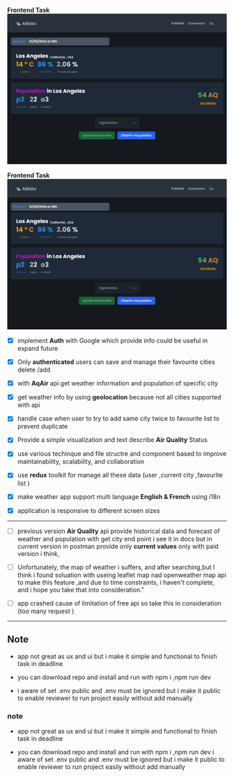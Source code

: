 **Frontend Task**
![screen shot](/public/Screenshot.png)

**Frontend Task**
![screen shot](/public/Screenshot.png)

- [x] implement **Auth** with Google which provide info could be useful in expand future
- [x] Only **authenticated** users can save and manage their favourite cities delete /add

- [x] with **AqAir** api get weather information and population of specific city
- [x] get weather info by using **geolocation** because not all cities supported with api

- [x] handle case when user to try to add same city twice to favourite list to prevent duplicate
- [x] Provide a simple visualization and text describe **Air Quality** Status

- [x] use various techinque and file structre and component based to improve maintainability, scalability, and collaboration
- [x] use **redux** toolkit for manage all these data (user ,current city ,favourite list )

- [x] make weather app support multi language **English & French** using i18n
- [x] application is responsive to different screen sizes

---

- [ ] previous version **Air Quality** api provide historical data and forecast of weather and population with get city end point i see it in docs but in current version in postman provide only **current values** only with paid version i think,

- [ ] Unfortunately, the map of weather i suffers, and after searching,but I think i found soluation with useing leaflet map nad openweather map api to make this feature ,and due to time constraints, i haven't complete, and i hope you take that into consideration."

- [ ] app crashed cause of limitation of free api so take this in consideration (too many request )

---

## Note

- app not great as ux and ui but i make it simple and functional to finish task in deadline

- you can download repo and install and run with npm i ,npm run dev
- i aware of set .env public and .env must be ignored but i make it public to enable reviewer to run project easily without add manually

### note

- app not great as ux and ui but i make it simple and functional to finish task in deadline

- you can download repo and install and run with npm i ,npm run dev
  i aware of set .env public and .env must be ignored but i make it public to enable reviewer to run project easily without add manually
